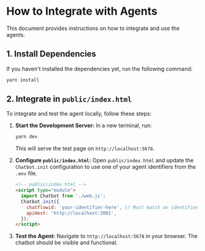 # How to Integrate with Agents

This document provides instructions on how to integrate and use the agents.

## 1. Install Dependencies

If you haven't installed the dependencies yet, run the following command:

```bash
yarn install
```

## 2. Integrate in `public/index.html`

To integrate and test the agent locally, follow these steps:

1.  **Start the Development Server:**
    In a new terminal, run:

    ```bash
    yarn dev
    ```

    This will serve the test page on `http://localhost:5678`.

2.  **Configure `public/index.html`:**
    Open `public/index.html` and update the `Chatbot.init` configuration to use one of your agent identifiers from the `.env` file.

    ```html
    <!-- public/index.html -->
    <script type="module">
      import Chatbot from './web.js';
      Chatbot.init({
        chatflowid: 'your-identifier-here', // Must match an identifier from your .env
        apiHost: 'http://localhost:3001',
      });
    </script>
    ```

3.  **Test the Agent:**
    Navigate to `http://localhost:5678` in your browser. The chatbot should be visible and functional.
